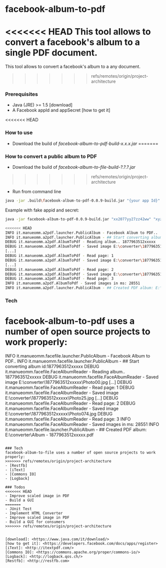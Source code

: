 # facebook-album-to-pdf
<<<<<<< HEAD
This tool allows to convert a facebook's album to a single PDF document.
=======
This tool allows to convert a facebook's album to a any document.
>>>>>>> refs/remotes/origin/project-architecture

### Prerequisites
- Java (JRE) >= 1.5 [download]
- A Facebook appId and appSecret [how to get it]

<<<<<<< HEAD
### How to use
- Download the build of *facebook-album-to-pdf-build-x.x.x.jar*
=======
### How to convert a public album to PDF
- Download the build of *facebook-album-to-file-build-?.?.?.jar*
>>>>>>> refs/remotes/origin/project-architecture
- Run from command line
```sh
java -jar .build\facebook-album-to-pdf-0.0.9-build.jar "{your app Id}" "{your app secret}" "{local directory}" "{facebook album 1}" "{facebook album 2}" ... "{facebook album n}"
```

Example with fake appid and secret:
```sh
java -jar facebook-album-to-pdf-0.0.9-build.jar "xx2077yy27zz42ww" "xyze22fxyzd212xyz81cxyz49qwerty" "E:/converter" "1877963512xxxxx"

<<<<<<< HEAD
INFO it.manueomm.a2pdf.launcher.PublicAlbum - Facebook Album to PDF..
INFO it.manueomm.a2pdf.launcher.PublicAlbum - ## Start converting album id:1877963512xxxxx
DEBUG it.manueomm.a2pdf.AlbumToPdf - Reading album.. 1877963512xxxxx
DEBUG it.manueomm.a2pdf.AlbumToPdf - Saved image E:\converter\1877963512xxxxx\Photo00.jpg
[...]
DEBUG it.manueomm.a2pdf.AlbumToPdf - Read page: 1
DEBUG it.manueomm.a2pdf.AlbumToPdf - Saved image E:\converter\1877963512xxxxx\Photo25.jpg
[...]
DEBUG it.manueomm.a2pdf.AlbumToPdf - Read page: 2
DEBUG it.manueomm.a2pdf.AlbumToPdf - Saved image E:\converter\1877963512xxxxx\Photo074.jpg
DEBUG it.manueomm.a2pdf.AlbumToPdf - Read page: 3
INFO it.manueomm.a2pdf.AlbumToPdf - Saved images in ms: 28551
INFO it.manueomm.a2pdf.launcher.PublicAlbum - ## Created PDF album: E:\converter\Album - 1877963512xxxxx.pdf
```

### Tech
facebook-album-to-pdf uses a number of open source projects to work properly:
=======
INFO it.manueomm.facefile.launcher.PublicAlbum - Facebook Album to PDF..
INFO it.manueomm.facefile.launcher.PublicAlbum - ## Start converting album id:1877963512xxxxx
DEBUG it.manueomm.facefile.FaceAlbumReader - Reading album.. 1877963512xxxxx
DEBUG it.manueomm.facefile.FaceAlbumReader - Saved image E:\converter\1877963512xxxxx\Photo00.jpg
[...]
DEBUG it.manueomm.facefile.FaceAlbumReader - Read page: 1
DEBUG it.manueomm.facefile.FaceAlbumReader - Saved image E:\converter\1877963512xxxxx\Photo25.jpg
[...]
DEBUG it.manueomm.facefile.FaceAlbumReader - Read page: 2
DEBUG it.manueomm.facefile.FaceAlbumReader - Saved image E:\converter\1877963512xxxxx\Photo074.jpg
DEBUG it.manueomm.facefile.FaceAlbumReader - Read page: 3
INFO it.manueomm.facefile.FaceAlbumReader - Saved images in ms: 28551
INFO it.manueomm.facefile.launcher.PublicAlbum - ## Created PDF album: E:\converter\Album - 1877963512xxxxx.pdf
```

### Tech
facebook-album-to-file uses a number of open source projects to work properly:
>>>>>>> refs/remotes/origin/project-architecture
- [Restfb]
- [iText]
- [Commons IO]
- [Logback]

### Todos
<<<<<<< HEAD
- Improve scaled image in PDF
- Build a GUI
=======
- JUnit Test
- Implement HTML Converter
- Improve scaled image in PDF
- Build a GUI for consumers
>>>>>>> refs/remotes/origin/project-architecture


[download]: <https://www.java.com/it/download/>
[how to get it]: <https://developers.facebook.com/docs/apps/register>
[iText]: <http://itextpdf.com/>
[Commons IO]: <https://commons.apache.org/proper/commons-io/>
[Logback]: <http://logback.qos.ch/>
[Restfb]: <http://restfb.com>
